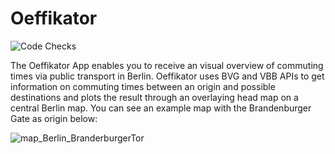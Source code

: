# Oeffikator

![Code Checks](https://github.com/EricKolibacz/Oeffikator/actions/workflows/code_checks.yml/badge.svg)

The Oeffikator App enables you to receive an visual overview of commuting times via public transport in Berlin. Oeffikator uses BVG and VBB APIs to get information on commuting times between an origin and possible destinations and plots the result through an overlaying head map on a central Berlin map. You can see an example map with the Brandenburger Gate as origin below:

![map_Berlin_BranderburgerTor](https://user-images.githubusercontent.com/26793186/155340615-c61b984c-9019-4f6d-bf61-5c50f88547ec.png)
